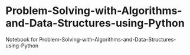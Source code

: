 # Problem-Solving-with-Algorithms-and-Data-Structures-using-Python
Notebook for Problem-Solving-with-Algorithms-and-Data-Structures-using-Python
